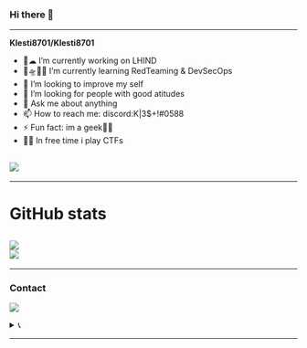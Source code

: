 ### Hi there 👋

---
**Klesti8701/Klesti8701** 

- 🔭☁ I’m currently working on LHIND
- 🌱🛸🏴‍☠️ I’m currently learning RedTeaming & DevSecOps
- 🤵 I’m looking to improve my self  
- 🤔 I’m looking for people with good atitudes 
- 💬 Ask me about anything
- 📫 How to reach me: discord:K|3$+!#0588
- ⚡ Fun fact: im a geek🕵️‍♂️
- 🐱‍💻 In free time i play CTFs

![](https://komarev.com/ghpvc/?username=klesti8701&color=blue)
---


---
# GitHub stats
![](https://github-readme-stats.vercel.app/api?username=Klesti8701&theme=tokyonight&count_private=true&show_icons=true)\
![](https://github-readme-stats.vercel.app/api/top-langs/?username=Klesti8701&layout=compact&theme=tokyonight&count_private=true&show_icons=true)
---

---
### Contact 
[![](https://content.linkedin.com/content/dam/me/business/en-us/amp/brand-site/v2/bg/LI-Bug.svg.original.svg)](https://www.linkedin.com/in/klesti-fetiu-6b5b141b4/)


<details><summary>📞</summary>
```
    +355676882488
```

</details>

---
